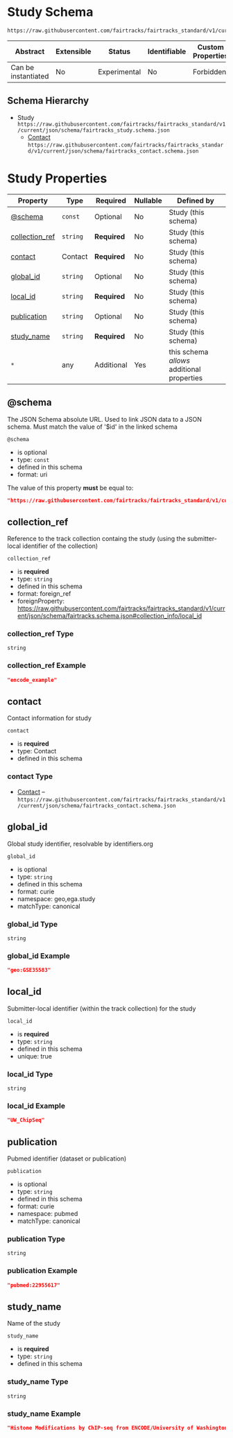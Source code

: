 # Study Schema

```
https://raw.githubusercontent.com/fairtracks/fairtracks_standard/v1/current/json/schema/fairtracks_study.schema.json
```

| Abstract            | Extensible | Status       | Identifiable | Custom Properties | Additional Properties | Defined In                                                   |
| ------------------- | ---------- | ------------ | ------------ | ----------------- | --------------------- | ------------------------------------------------------------ |
| Can be instantiated | No         | Experimental | No           | Forbidden         | Permitted             | [fairtracks_study.schema.json](../json/schema/fairtracks_study.schema.json) |

## Schema Hierarchy

- Study
  `https://raw.githubusercontent.com/fairtracks/fairtracks_standard/v1/current/json/schema/fairtracks_study.schema.json`
  - [Contact](fairtracks_contact.schema.md)
    `https://raw.githubusercontent.com/fairtracks/fairtracks_standard/v1/current/json/schema/fairtracks_contact.schema.json`

# Study Properties

| Property                          | Type     | Required     | Nullable | Defined by                                 |
| --------------------------------- | -------- | ------------ | -------- | ------------------------------------------ |
| [@schema](#schema)                | `const`  | Optional     | No       | Study (this schema)                        |
| [collection_ref](#collection_ref) | `string` | **Required** | No       | Study (this schema)                        |
| [contact](#contact)               | Contact  | **Required** | No       | Study (this schema)                        |
| [global_id](#global_id)           | `string` | Optional     | No       | Study (this schema)                        |
| [local_id](#local_id)             | `string` | **Required** | No       | Study (this schema)                        |
| [publication](#publication)       | `string` | Optional     | No       | Study (this schema)                        |
| [study_name](#study_name)         | `string` | **Required** | No       | Study (this schema)                        |
| `*`                               | any      | Additional   | Yes      | this schema _allows_ additional properties |

## @schema

The JSON Schema absolute URL. Used to link JSON data to a JSON schema. Must match the value of '\$id' in the linked
schema

`@schema`

- is optional
- type: `const`
- defined in this schema
- format: uri

The value of this property **must** be equal to:

```json
"https://raw.githubusercontent.com/fairtracks/fairtracks_standard/v1/current/json/schema/fairtracks_study.schema.json"
```

## collection_ref

Reference to the track collection containg the study (using the submitter-local identifier of the collection)

`collection_ref`

- is **required**
- type: `string`
- defined in this schema
- format: foreign_ref
- foreignProperty:
  https://raw.githubusercontent.com/fairtracks/fairtracks_standard/v1/current/json/schema/fairtracks.schema.json#collection_info/local_id

### collection_ref Type

`string`

### collection_ref Example

```json
"encode_example"
```

## contact

Contact information for study

`contact`

- is **required**
- type: Contact
- defined in this schema

### contact Type

- [Contact](fairtracks_contact.schema.md) –
  `https://raw.githubusercontent.com/fairtracks/fairtracks_standard/v1/current/json/schema/fairtracks_contact.schema.json`

## global_id

Global study identifier, resolvable by identifiers.org

`global_id`

- is optional
- type: `string`
- defined in this schema
- format: curie
- namespace: geo,ega.study
- matchType: canonical

### global_id Type

`string`

### global_id Example

```json
"geo:GSE35583"
```

## local_id

Submitter-local identifier (within the track collection) for the study

`local_id`

- is **required**
- type: `string`
- defined in this schema
- unique: true

### local_id Type

`string`

### local_id Example

```json
"UW_ChipSeq"
```

## publication

Pubmed identifier (dataset or publication)

`publication`

- is optional
- type: `string`
- defined in this schema
- format: curie
- namespace: pubmed
- matchType: canonical

### publication Type

`string`

### publication Example

```json
"pubmed:22955617"
```

## study_name

Name of the study

`study_name`

- is **required**
- type: `string`
- defined in this schema

### study_name Type

`string`

### study_name Example

```json
"Histone Modifications by ChIP-seq from ENCODE/University of Washington"
```
